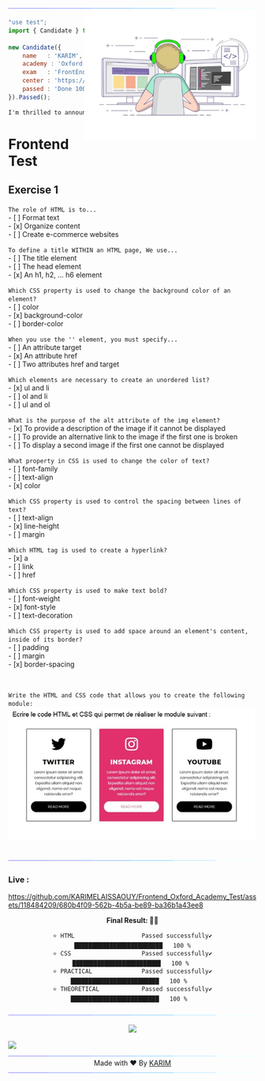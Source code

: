 <!--FRONT END TEST | -->
<img src="karim/hrc.gif">

<picture> 
<a href="https://media.giphy.com/media/SWoSkN6DxTszqIKEqv/giphy.gif" alt="karimelaissaouy">
<img src="karim/developer.webp" align="right" width="350">
</a>
</picture>

```js
"use test";
import { Candidate } from 'Exam';

new Candidate({
    name   : 'KARIM',
    academy : 'Oxford Academy ',
    exam   : 'FrontEnd',
    center : 'https://oxfordacademytd.co.uk',
    passed : 'Done 100%',
}).Passed();
```

```cmd
I'm thrilled to announce that I have successfully passed the front-end test from the Oxford Academy, achieving a remarkable score of 100%. This accomplishment reflects my dedication, skill, and depth of understanding in front-end development. I am excited about the opportunities this success will open for me in the world of web development & web design
```

# Frontend Test


## Exercise 1 <br> 
<p>
  <code>The role of HTML is to...</code><br>
    - [ ] Format text <br>
    - [x] Organize content <br>
    - [ ] Create e-commerce websites
</p>
<p>
  <code>To define a title WITHIN an HTML page, We use...</code><br>
    - [ ] The title element<br>
    - [ ] The head element<br>
    - [x] An h1, h2, ... h6 element
</p>
<p>
 <code>Which CSS property is used to change the background color of an element?</code> <br>
    - [ ] color <br>
    - [x] background-color <br>
    - [ ] border-color
</p>

<p>
  <code>When you use the '<a>' element, you must specify...</code><br>
    - [ ] An attribute target<br>
    - [x] An attribute href<br>
    - [ ] Two attributes href and target
</p>

<p>
  <code>Which elements are necessary to create an unordered list?</code><br>
    - [x] ul and li <br>
    - [ ] ol and li <br>
    - [ ] ul and ol

</p>

<p>
  <code>What is the purpose of the alt attribute of the img element?</code><br>
    - [x] To provide a description of the image if it cannot be displayed <br>
    - [ ] To provide an alternative link to the image if the first one is broken <br>
    - [ ] To display a second image if the first one cannot be displayed

</p>

<p>
  <code>What property in CSS is used to change the color of text?</code><br>
    - [ ] font-family <br>
    - [ ] text-align <br>
    - [x] color
</p>

<p>
  <code>Which CSS property is used to control the spacing between lines of text?</code><br>
    - [ ] text-align <br>
    - [x] line-height <br>
    - [ ] margin 
</p>

<p>
  <code>Which HTML tag is used to create a hyperlink?</code> <br>
    - [x] a <br>
    - [ ] link <br>
    - [ ] href
</p>

<p>
  <code>Which CSS property is used to make text bold?</code> <br>
    - [ ] font-weight <br>
    - [x] font-style <br>
    - [ ] text-decoration
</p>

<p>
  <code>Which CSS property is used to add space around an element's content, inside of its border?</code> <br>
    - [ ] padding <br>
    - [ ] margin <br>
    - [x] border-spacing 
</p>
<br>
<p>
<code>Write the HTML and CSS code that allows you to create the following module:</code>
<br>
 <img src="karim/socialm.jpg" align="center" width="500"> 
</p>
<br>

<img src="karim/hrc.gif">


<br>

### Live :



https://github.com/KARIMELAISSAOUY/Frontend_Oxford_Academy_Test/assets/118484209/680b4f09-562b-4b5a-be89-ba36b1a43ee8




<div align="center">

**Final Result: 👨‍💻** 

```text
⭐️ HTML                   Passed successfully✔️        █████████████████████████   100 %
⭐️ CSS                    Passed successfully✔️        █████████████████████████   100 % 
⭐️ PRACTICAL              Passed successfully✔️        █████████████████████████   100 %  
⭐️ THEORETICAL            Passed successfully✔️        █████████████████████████   100 %  
```

</div>

<img src="karim/hrc.gif">

<p align="center">
<a href="https://skillicons.dev">
<img src="https://skillicons.dev/icons?i=html,css" />
</a>
</p>

<img src="/assets/images/horizontal-divider-gradient.gif">

<img src="karim/hrc.gif">

<div align="center">
    Made with ❤️ By <a href="#">KARIM</a>
</div>

<img src="karim/hrc.gif">






